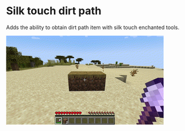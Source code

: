 # Silk touch dirt path

Adds the ability to obtain dirt path item with silk touch enchanted tools.

![](./assets/banner.gif)